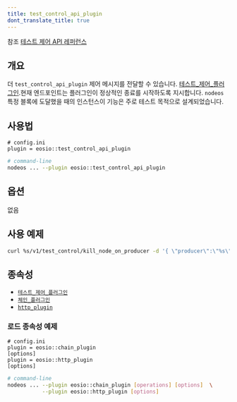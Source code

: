 ```yaml
---
title: test_control_api_plugin
dont_translate_title: true
---
```


참조 [테스트 제어 API 레퍼런스](https://docs.eosnetwork.com/apis/leap/latest/test_control.api/)

## 개요

더 `test_control_api_plugin` 제어 메시지를 전달할 수 있습니다. [테스트_제어_플러그인](./test-control-plugin.md).현재 엔드포인트는 플러그인이 정상적인 종료를 시작하도록 지시합니다. `nodeos` 특정 블록에 도달했을 때의 인스턴스이 기능은 주로 테스트 목적으로 설계되었습니다.

## 사용법

```console
# config.ini
plugin = eosio::test_control_api_plugin
```
```sh
# command-line
nodeos ... --plugin eosio::test_control_api_plugin
```

## 옵션

없음

## 사용 예제

```sh
curl %s/v1/test_control/kill_node_on_producer -d '{ \"producer\":\"%s\", \"where_in_sequence\":%d, \"based_on_lib\":\"%s\" }' -X POST -H \"Content-Type: application/json\"" %
```

## 종속성

* [`테스트_제어_플러그인`](./test-control-plugin.md)
* [`체인_플러그인`](./chain-plugin.md)
* [`http_plugin`](./http-plugin.md)

### 로드 종속성 예제

```console
# config.ini
plugin = eosio::chain_plugin
[options]
plugin = eosio::http_plugin
[options]
```
```sh
# command-line
nodeos ... --plugin eosio::chain_plugin [operations] [options]  \
           --plugin eosio::http_plugin [options]
```
